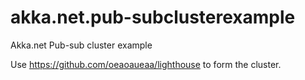 # akka.net.pub-subclusterexample
Akka.net Pub-sub cluster example


Use https://github.com/oeaoaueaa/lighthouse to form the cluster.
